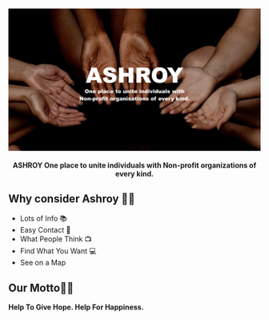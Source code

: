 <br />
<p align="center">
    <a href="https://appwrite.io" target="_blank"><img src="./ashroy-logo.png" alt="Ashroy Banner"></a>
    <br />
    <br />
    <b>ASHROY One place to unite individuals with Non-profit organizations of every kind.
</b>
</p>

<h2>Why consider Ashroy 🧑‍🎓</h2>

<ul>
    <li>Lots of Info  📚 </li>
    <li>Easy Contact  📝</li>
    <li>What People Think  📺</li>
    <li>Find What You Want  💻</li>
    <li>See on a Map</li>
</ul>

<h2>Our Motto🧑‍🎓</h2>

<b>Help To Give Hope. Help For Happiness.</b>


